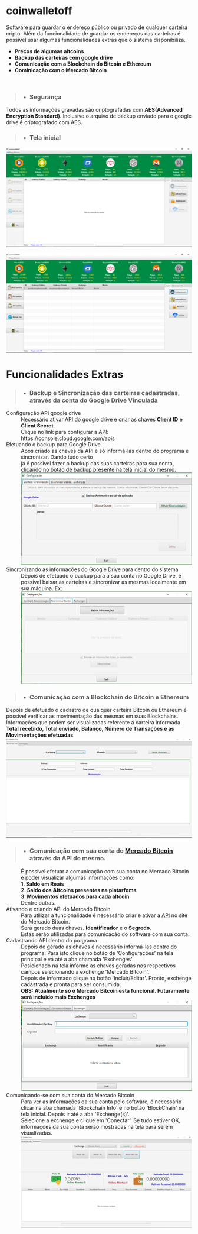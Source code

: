 # coinwalletoff
Software para guardar o endereço público ou privado de qualquer carteira cripto.
Além da funcionalidade de guardar os endereços das carteiras é possivel usar algumas funcionalidades extras
que o sistema disponibiliza.
<br>
<b>
* Preços de algumas altcoins <br>
* Backup das carteiras com google drive<br>
* Comunicação com a Blockchain do Bitcoin e Ethereum<br>
* Cominicação com o Mercado Bitcoin</b>
<br>

> * ### Segurança
Todos as informações gravadas são criptografadas com **AES(Advanced Encryption Standard)**.
Inclusive o arquivo de backup enviado para o google drive é criptografado com AES.

> * ### Tela inicial
 

![alt text][logo1]

   [logo1]: https://github.com/cassiolorenzett/coinwalletoff/blob/master/screenshots/walletimg1.png 


![alt text][logo2]

   [logo2]: https://github.com/cassiolorenzett/coinwalletoff/blob/master/screenshots/walletimg2.png



# Funcionalidades Extras

> * ### Backup e Sincronização das carteiras cadastradas, através da conta do Google Drive Vinculada

<dl> 
  <dt>Configuração API google drive</dt>
  <dd>
   Necessário ativar API do google drive e criar as chaves <b>Client ID</b> e <b>Client Secret</b>.
   <br>
   Clique no link para configurar a API:  https://console.cloud.google.com/apis
  </dd>  
    
  <dt>Efetuando o backup para Google Drive</dt>
  <dd>
   Após criado as chaves da API é só informá-las dentro do programa e sincronizar. Dando tudo certo 
   <br>
   já é possivel fazer o backup das suas carteiras para sua conta, clicando no botão de backup presente 
   na tela inicial do mesmo.
   
   <img src="https://github.com/cassiolorenzett/coinwalletoff/blob/master/screenshots/walletimg3.png">
   </dd>
   
  <dt>Sincronizando as informações do Google Drive para dentro do sistema</dt>
  <dd>
   Depois de efetuado o backup para a sua conta no Google Drive, é possivel baixar as carteiras e sincronizar as mesmas localmente
   em sua máquina.
   Ex:
   <img src="https://github.com/cassiolorenzett/coinwalletoff/blob/master/screenshots/walletimg4.png">

   </dd>
</dl>

> * ### Comunicação com a **Blockchain** do Bitcoin e Ethereum
 <dl> 
   Depois de efetuado o cadastro de qualquer carteira Bitcoin ou Ethereum é possivel verificar as movimentação das mesmas em suas 
   Blockchains. 
   <br>
   Informações que podem ser visualizadas referente a carteira informada
   <br>
   <b>Total recebido, Total enviado, Balanço, Número de Transações e as Movimentações efetuadas </b>
   <img src="https://github.com/cassiolorenzett/coinwalletoff/blob/master/screenshots/walletimg6.png">
  <dd>
 </dl>
 
 > * ### Comunicação com sua conta do [Mercado Bitcoin](https://www.mercadobitcoin.com.br/) através da API do mesmo.
 <dl> 
  <dd>
   É possivel efetuar a comunicação com sua conta no Mercado Bitcoin e poder visualizar algumas informações como:<br>
   <b>1. Saldo em Reais<br>
      2. Saldo dos Altcoins presentes na platarfoma<br>
      3. Movimentos efetuados para cada altcoin</b><br>
   Dentre outras.
   </dd>
  
   <dt>Ativando e criando API do Mercado Bitcoin</dt>
   <dd>
   Para utilizar a funcionalidade é necessário criar e ativar a <a href="https://www.mercadobitcoin.com.br/trade-api/configuracoes/">API</a> no site do Mercado Bitcoin.<br>
   Será gerado duas chaves. <b>Identificador</b> e o <b>Segredo</b>.
   <br> Estas serão utilizadas para comunicação do software com sua conta. 
   </dd>
   
   <dt>Cadastrando API dentro do programa</dt>
   <dd>
    Depois de gerado as chaves é necessário informá-las dentro do programa. Para isto clique no botão de 'Configurações' na tela
   principal e vá até a aba chamada 'Exchenges'.<br>
   Posicionado na tela informe as chaves geradas nos respectivos campos selecionando a exchenge 'Mercado Bitcoin'. <br>
   Depois de informado clique no botão 'Incluir/Editar'. Pronto, exchenge cadastrada e pronta para ser consumida.
   <br>
  <b>OBS: Atualmente só o Mercado Bitcoin esta funcional. Futuramente será incluido mais Exchenges</b>
 <img src="https://github.com/cassiolorenzett/coinwalletoff/blob/master/screenshots/walletimg5.png">
   </dd>
 
 <dt>Comunicando-se com sua conta do Mercado Bitcoin</dt>
   <dd>
    Para ver as informações da sua conta pelo software, é necessário clicar na aba chamada 'Blockchain Info' e no botão 'BlockChain' na   tela inicial. Depois ir até a aba 'Exchenge(s)'. 
   <br>
    Selecione a exchenge e clique em 'Conectar'. Se tudo estiver OK, informações da sua conta serão mostradas na tela para serem visualizadas.
 <img src="https://github.com/cassiolorenzett/coinwalletoff/blob/master/screenshots/walletimg8.png">
   </dd>
   
  </dl>




